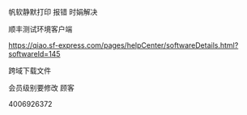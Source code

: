 帆软静默打印 报错 时娟解决

顺丰测试环境客户端

https://qiao.sf-express.com/pages/helpCenter/softwareDetails.html?softwareId=145



跨域下载文件

会员级别要修改   顾客



4006926372

